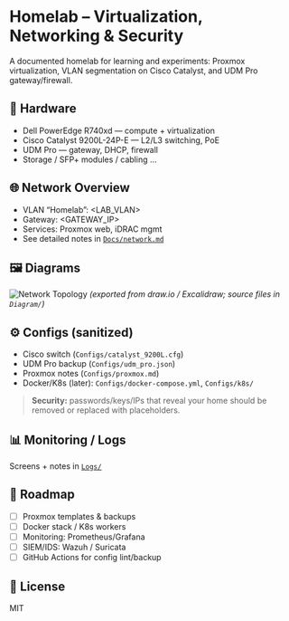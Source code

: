 # Homelab – Virtualization, Networking & Security

A documented homelab for learning and experiments: Proxmox virtualization, VLAN segmentation on Cisco Catalyst, and UDM Pro gateway/firewall.

## 🧱 Hardware
- Dell PowerEdge R740xd — compute + virtualization
- Cisco Catalyst 9200L-24P-E — L2/L3 switching, PoE
- UDM Pro — gateway, DHCP, firewall
- Storage / SFP+ modules / cabling …

## 🌐 Network Overview
- VLAN “Homelab”: <LAB_VLAN>
- Gateway: <GATEWAY_IP> 
- Services: Proxmox web, iDRAC mgmt
- See detailed notes in [`Docs/network.md`](Docs/network.md)

## 🖼 Diagrams
![Network Topology](Diagram/network_topology.png)
*(exported from draw.io / Excalidraw; source files in `Diagram/`)*

## ⚙️ Configs (sanitized)
- Cisco switch (`Configs/catalyst_9200L.cfg`)
- UDM Pro backup (`Configs/udm_pro.json`)
- Proxmox notes (`Configs/proxmox.md`)
- Docker/K8s (later): `Configs/docker-compose.yml`, `Configs/k8s/`

> **Security:** passwords/keys/IPs that reveal your home should be removed or replaced with placeholders.

## 📊 Monitoring / Logs
Screens + notes in [`Logs/`](Logs/)

## 📌 Roadmap
- [ ] Proxmox templates & backups
- [ ] Docker stack / K8s workers
- [ ] Monitoring: Prometheus/Grafana
- [ ] SIEM/IDS: Wazuh / Suricata
- [ ] GitHub Actions for config lint/backup

## 📝 License
MIT
